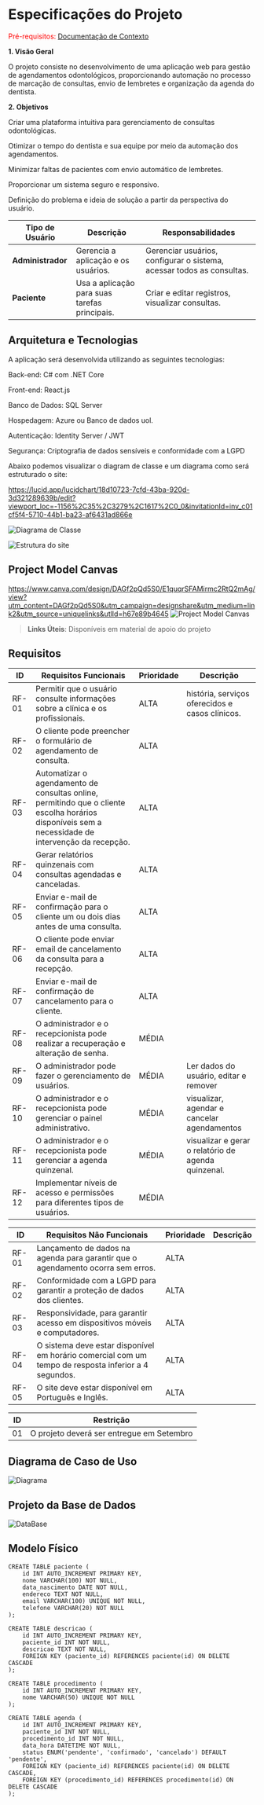 # Especificações do Projeto

<span style="color:red">Pré-requisitos: <a href="01-Documentação de Contexto.md"> Documentação de Contexto</a></span>

**1. Visão Geral**

O projeto consiste no desenvolvimento de uma aplicação web para gestão de agendamentos odontológicos, proporcionando automação no processo de marcação de consultas, envio de lembretes e organização da agenda do dentista.

**2. Objetivos**

Criar uma plataforma intuitiva para gerenciamento de consultas odontológicas.

Otimizar o tempo do dentista e sua equipe por meio da automação dos agendamentos.

Minimizar faltas de pacientes com envio automático de lembretes.

Proporcionar um sistema seguro e responsivo.

Definição do problema e ideia de solução a partir da perspectiva do usuário. 


| Tipo de Usuário   | Descrição | Responsabilidades |
|------------------|-----------|------------------|
| **Administrador** | Gerencia a aplicação e os usuários. | Gerenciar usuários, configurar o sistema, acessar todos as consultas. |
| **Paciente** | Usa a aplicação para suas tarefas principais. | Criar e editar registros, visualizar consultas. |



## Arquitetura e Tecnologias

A aplicação será desenvolvida utilizando as seguintes tecnologias:

Back-end: C# com .NET Core

Front-end: React.js

Banco de Dados: SQL Server

Hospedagem: Azure ou Banco de dados uol.

Autenticação: Identity Server / JWT

Segurança: Criptografia de dados sensíveis e conformidade com a LGPD

Abaixo podemos visualizar o diagram de classe e um diagrama como será estruturado o site:

https://lucid.app/lucidchart/18d10723-7cfd-43ba-920d-3d321289639b/edit?viewport_loc=-1156%2C35%2C3279%2C1617%2C0_0&invitationId=inv_c01cf5f4-5710-44b1-ba23-af6431ad866e

![Diagrama de Classe ](img/classe1.png)

![Estrutura do site](img/diagrama_componentes.jpeg)

## Project Model Canvas

https://www.canva.com/design/DAGf2pQd5S0/E1quqrSFAMirmc2RtQ2mAg/view?utm_content=DAGf2pQd5S0&utm_campaign=designshare&utm_medium=link2&utm_source=uniquelinks&utlId=h67e89b4645
![Project Model Canvas ](img/canvas.png)
> **Links Úteis**:
> Disponíveis em material de apoio do projeto

## Requisitos

| **ID** | **Requisitos Funcionais**                      | **Prioridade** | **Descrição**                                                                                     |
|--------|-----------------------------------|----------------|-------------------------------------------------------------------------------------------------|
| RF-01 | Permitir que o usuário consulte informações sobre a clínica e os profissionais.| ALTA| história, serviços oferecidos e casos clínicos. |
| RF-02 | O cliente pode preencher o formulário de agendamento de consulta. | ALTA|  |
| RF-03 | Automatizar o agendamento de consultas online, permitindo que o cliente escolha horários disponíveis sem a necessidade de intervenção da recepção. | ALTA |   |
| RF-04 | Gerar relatórios quinzenais com consultas agendadas e canceladas. | ALTA |  |
| RF-05 | Enviar e-mail de confirmação para o cliente um ou dois dias antes de uma consulta. | ALTA | |
| RF-06 | O cliente pode enviar email de cancelamento da consulta para a recepção. | ALTA | |
| RF-07 | Enviar e-mail de confirmação de cancelamento para o cliente. | ALTA | |
| RF-08 | O administrador e o recepcionista pode realizar a recuperação e alteração de senha. | MÉDIA | |
| RF-09 | O administrador pode fazer o gerenciamento de usuários. | MÉDIA | Ler dados do usuário, editar e remover |
| RF-10 | O administrador e o recepcionista pode gerenciar o painel administrativo. | MÉDIA | visualizar, agendar e cancelar agendamentos |
| RF-11 | O administrador e o recepcionista pode gerenciar a agenda quinzenal. | MÉDIA | visualizar e gerar o relatório de agenda quinzenal.  |
| RF-12 | Implementar níveis de acesso e permissões para diferentes tipos de usuários.| MÉDIA |  |


| **ID** | **Requisitos Não Funcionais**                      | **Prioridade** | **Descrição**                                                                                     |
|--------|-----------------------------------|----------------|-------------------------------------------------------------------------------------------------|
| RF-01 | Lançamento de dados na agenda para garantir que o agendamento ocorra sem erros. | ALTA | |
| RF-02 | Conformidade com a LGPD para garantir a proteção de dados dos clientes.| ALTA | |
| RF-03 | Responsividade, para garantir acesso em dispositivos móveis e computadores.| ALTA | |
| RF-04 | O sistema deve estar disponível em horário comercial com um tempo de resposta inferior a 4 segundos.| ALTA | |
| RF-05 | O site deve estar disponível em Português e Inglês. | ALTA | |


| ID  | Restrição                                             |
|-----|-------------------------------------------------------|
| 01  | O projeto deverá ser entregue em Setembro |

## Diagrama de Caso de Uso

![Diagrama](img/Diagrama%20de%20casos%20de%20uso%20Clínica.jpg)
 

## Projeto da Base de Dados

![DataBase](img/modelo_er_atualizado.jpeg)

## Modelo Físico
```
CREATE TABLE paciente (
    id INT AUTO_INCREMENT PRIMARY KEY,
    nome VARCHAR(100) NOT NULL,
    data_nascimento DATE NOT NULL,
    endereco TEXT NOT NULL,
    email VARCHAR(100) UNIQUE NOT NULL,
    telefone VARCHAR(20) NOT NULL
);

CREATE TABLE descricao (
    id INT AUTO_INCREMENT PRIMARY KEY,
    paciente_id INT NOT NULL,
    descricao TEXT NOT NULL,
    FOREIGN KEY (paciente_id) REFERENCES paciente(id) ON DELETE CASCADE
);

CREATE TABLE procedimento (
    id INT AUTO_INCREMENT PRIMARY KEY,
    nome VARCHAR(50) UNIQUE NOT NULL
);

CREATE TABLE agenda (
    id INT AUTO_INCREMENT PRIMARY KEY,
    paciente_id INT NOT NULL,
    procedimento_id INT NOT NULL,
    data_hora DATETIME NOT NULL,
    status ENUM('pendente', 'confirmado', 'cancelado') DEFAULT 'pendente',
    FOREIGN KEY (paciente_id) REFERENCES paciente(id) ON DELETE CASCADE,
    FOREIGN KEY (procedimento_id) REFERENCES procedimento(id) ON DELETE CASCADE
);
```


